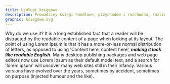 ```yaml
---
title: Usuługi księgowe
description: Prowadzimy księgi handlowe, przychodów i rozchodów, rozliczenia ryczałtowe oraz deklaracje podatkowe (miesięczne, kwartalne, roczne). Pomagamy również w uporządkowaniu zaległości.
graphic: ksiegowe.svg
---
```


Why do we use it?
It is a long established fact that a reader will be distracted by the readable content of a page when looking at its layout. The point of using Lorem Ipsum is that it has a more-or-less normal distribution of letters, as opposed to using 'Content here, content here', ***making it look like readable English.*** Many desktop publishing packages and web page editors now use Lorem Ipsum as their default model text, and a search for 'lorem ipsum' will uncover many web sites still in their infancy. Various versions have evolved over the years, sometimes by accident, sometimes on purpose (injected humour and the like).